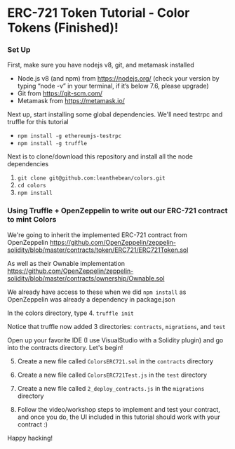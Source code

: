 # ERC-721 Token Tutorial - Color Tokens (Finished)!

### Set Up
First, make sure you have nodejs v8, git, and metamask installed
- Node.js v8 (and npm) from https://nodejs.org/ (check your version by typing “node -v” in your terminal, if it’s below 7.6, please upgrade)
- Git from https://git-scm.com/
- Metamask from https://metamask.io/

Next up, start installing some global dependencies. We'll need testrpc and truffle for this tutorial
- `npm install -g ethereumjs-testrpc`
- `npm install -g truffle`

Next is to clone/download this repository and install all the node dependencies
1. `git clone git@github.com:leanthebean/colors.git`
2. `cd colors`
3. `npm install`

### Using Truffle + OpenZeppelin to write out our ERC-721 contract to mint Colors
We're going to inherit the implemented ERC-721 contract from OpenZeppelin
https://github.com/OpenZeppelin/zeppelin-solidity/blob/master/contracts/token/ERC721/ERC721Token.sol

As well as their Ownable implementation
https://github.com/OpenZeppelin/zeppelin-solidity/blob/master/contracts/ownership/Ownable.sol

We already have access to these when we did `npm install` as OpenZeppelin was already a dependency in package.json

In the colors directory, type
4. `truffle init`

Notice that truffle now added 3 directories: `contracts`, `migrations`, and `test`

Open up your favorite IDE (I use VisualStudio with a Solidity plugin) and go into the contracts directory. Let's begin!

5. Create a new file called `ColorsERC721.sol` in the `contracts` directory
6. Create a new file called `ColorsERC721Test.js` in the `test` directory
7. Create a new file called `2_deploy_contracts.js` in the `migrations` directory

8. Follow the video/workshop steps to implement and test your contract, and once you do, the UI included in this tutorial should work with your contract :)

Happy hacking!
